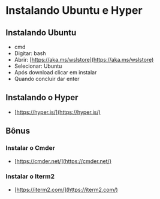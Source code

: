 # Instalando Ubuntu e Hyper 

## Instalando Ubuntu
* cmd
* Digitar: bash
* Abrir: [https://aka.ms/wslstore](https://aka.ms/wslstore)
* Selecionar: Ubuntu
* Após download clicar em instalar
* Quando concluir dar enter

## Instalando o Hyper
* [https://hyper.is/](https://hyper.is/)

## Bônus
### Instalar o Cmder
* [https://cmder.net/](https://cmder.net/)

### Instalar o Iterm2
* [https://iterm2.com/](https://iterm2.com/)
